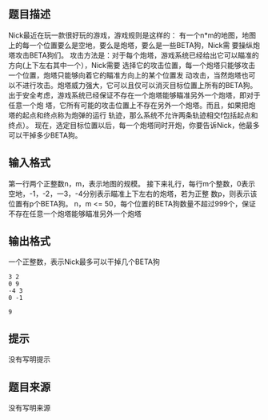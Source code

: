 


## 题目描述
Nick最近在玩一款很好玩的游戏，游戏规则是这样的：
有一个n*m的地图，地图上的每一个位置要么是空地，要么是炮塔，要么是一些BETA狗，Nick需
要操纵炮塔攻击BETA狗们。
攻击方法是：对于每个炮塔，游戏系统已经给出它可以瞄准的方向(上下左右其中一个），Nick需要
选择它的攻击位置，每一个炮塔只能够攻击一个位置，炮塔只能够向着它的瞄准方向上的某个位置发
动攻击，当然炮塔也可以不进行攻击。炮塔威力强大，它可以且仅可以消灭目标位置上所有的BETA狗。
出于安全考虑，游戏系统已经保证不存在一个炮塔能够瞄准另外一个炮塔，即对于任意一个炮
塔，它所有可能的攻击位置上不存在另外一个炮塔。而且，如果把炮塔的起点和终点称为炮弹的运行
轨迹，那么系统不允许两条轨迹相交f包括起点和终点）。
现在，选定目标位置以后，每一个炮塔同时开炮，你要告诉Nick，他最多可以干掉多少BETA狗。
## 输入格式
第一行两个正整数n，m，表示地图的规模。
接下来礼行，每行m个整数，0表示空地，-1，-2，一3，-4分别表示瞄准上下左右的炮塔，若为正整
数p，则表示该位置有p个BETA狗。
n，m <= 50，每个位置的BETA狗数量不超过999个，保证不存在任意一个炮塔能够瞄准另外一个炮塔
## 输出格式
一个正整数，表示Nick最多可以干掉几个BETA狗

```input1
3 2
0 9
-4 3
0 -1

```
```output1
9
```

## 提示
没有写明提示
## 题目来源
没有写明来源


